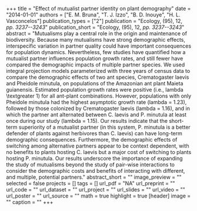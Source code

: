+++
title = "Effect of mutualist partner identity on plant demography"
date = "2014-01-01"
authors = ["E. M. Bruna", "T. J. Izzo", "B. D. Inouye", "H. L. Vasconcelos"]
publication_types = ["2"]
publication = "Ecology, (95), 12, _pp. 3237--3243_"
publication_short = "Ecology, (95), 12, _pp. 3237--3243_"
abstract = "Mutualisms play a central role in the origin and maintenance of biodiversity. Because many mutualisms have strong demographic effects, interspecific variation in partner quality could have important consequences for population dynamics. Nevertheless, few studies have quantified how a mutualist partner influences population growth rates, and still fewer have compared the demographic impacts of multiple partner species. We used integral projection models parameterized with three years of census data to compare the demographic effects of two ant species, Crematogaster laevis and Pheidole minutula, on populations of the Amazonian ant plant Maieta guianensis. Estimated population growth rates were positive (i.e., lambda \textgreater 1) for all ant-plant combinations. However, populations with only Pheidole minutula had the highest asymptotic growth rate (lambda = 1.23), followed by those colonized by Crematogaster laevis (lambda = 1.16), and in which the partner ant alternated between C. laevis and P. minutula at least once during our study (lambda = 1.15). Our results indicate that the short-term superiority of a mutualist partner (in this system, P. minutula is a better defender of plants against herbivores than C. laevis) can have long-term demographic consequences. Furthermore, the demographic effects of switching among alternative partners appear to be context dependent, with no benefits to plants hosting C. laevis but a major cost of switching to plants hosting P. minutula. Our results underscore the importance of expanding the study of mutualisms beyond the study of pair-wise interactions to consider the demographic costs and benefits of interacting with different, and multiple, potential partners."
abstract_short = ""
image_preview = ""
selected = false
projects = []
tags = []
url_pdf = "NA"
url_preprint = ""
url_code = ""
url_dataset = ""
url_project = ""
url_slides = ""
url_video = ""
url_poster = ""
url_source = ""
math = true
highlight = true
[header]
image = ""
caption = ""
+++
